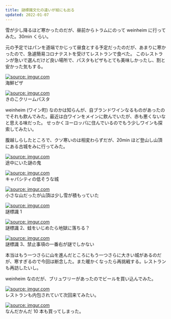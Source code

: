```yaml
---
title: 謎標識文化の違いが絵にも出る
updated: 2022-01-07
---
```


雪が少し降るほど寒かったのだが、昼前からトラムにのって weinheim に行ってみた。30min くらい。

元の予定ではパンを道端でかじって昼食とする予定だったのだが、あまりに寒かったので、急遽簡易コロナテストを受けてレストランで食べた。
このレストランが急いで選んだけど良い場所で、パスタもピザもとても美味しかったし、割と安かった気もする。

<a href="https://imgur.com/gHdTMs2"><img src="https://i.imgur.com/gHdTMs2.jpg" title="source: imgur.com" /></a>  
海鮮ピザ

<a href="https://imgur.com/Mn0qZxI"><img src="https://i.imgur.com/Mn0qZxI.png" title="source: imgur.com" /></a>  
きのこクリームパスタ

weinheim (ワイン町) なのかは知らんが、自ブランドワインなるものがあったのでそれも飲んでみた。最近は白ワインをメインに飲んでいたが、赤も悪くないなと思える味だった。
せっかくヨーロッパに住んでいるのでもう少しワインも探索してみたい。

腹越しらしたところで、クソ寒いのは相変わらずだが、20min ほど登山し山頂にある古城をみに行ってみた。

<a href="https://imgur.com/0Y4O2tT"><img src="https://i.imgur.com/0Y4O2tT.jpg" title="source: imgur.com" /></a>  
途中にいた謎の鬼

<a href="https://imgur.com/GNHFrgQ"><img src="https://i.imgur.com/GNHFrgQ.png" title="source: imgur.com" /></a>  
キャパシティの低そうな城

<a href="https://imgur.com/JT9XphH"><img src="https://i.imgur.com/JT9XphH.png" title="source: imgur.com" /></a>  
小さな山だったが山頂は少し雪が積もっていた

<a href="https://imgur.com/wDR81EY"><img src="https://i.imgur.com/wDR81EY.png" title="source: imgur.com" /></a>  
謎標識 1

<a href="https://imgur.com/ajaG80f"><img src="https://i.imgur.com/ajaG80f.jpg" title="source: imgur.com" /></a>  
謎標識 2、蛙をいじめたら地獄に落ちる？

<a href="https://imgur.com/652jMtG"><img src="https://i.imgur.com/652jMtG.jpg" title="source: imgur.com" /></a>  
謎標識 3、禁止事項の一番右が謎でしかない


本当はもう一つさらに山を進んだところにもう一つさらに大きい城があるのだが、寒すぎるので今回は断念した。また暖かくなったら再挑戦する。レストランも再訪したいし。

weinheim なのだが、ブリュワリーがあったのでビールを買い込んでみた。

<a href="https://imgur.com/VlfnBmq"><img src="https://i.imgur.com/VlfnBmq.png" title="source: imgur.com" /></a>  
レストランも内包されていて次回来てみたい。

<a href="https://imgur.com/wnEX8uf"><img src="https://i.imgur.com/wnEX8uf.png" title="source: imgur.com" /></a>  
なんだかんだ 10 本も買ってしまった。
